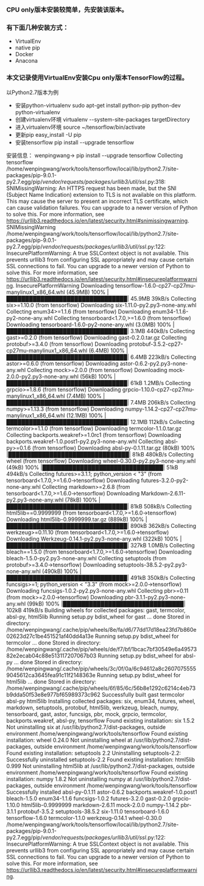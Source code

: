 ### CPU only版本安装较简单，先安装该版本。

### 有下面几种安装方式：
- VirtualEnv
- native pip
- Docker
- Anacona

### 本文记录使用VirtualEnv安装Cpu only版本TensorFlow的过程。

以Python2.7版本为例

- 安装python-virtualenv
  sudo apt-get install python-pip python-dev python-virtualenv
- 创建virtualenv环境
  virtualenv --system-site-packages targetDirectory
- 进入virtualenv环境
  source ~/tensorflow/bin/activate
- 更新pip
  easy_install -U pip
- 安装tensorflow
  pip install --upgrade tensorflow
  
安装信息：
wenpingwang-> pip install --upgrade tensorflow
Collecting tensorflow
/home/wenpingwang/work/tools/tensorflow/local/lib/python2.7/site-packages/pip-9.0.1-py2.7.egg/pip/_vendor/requests/packages/urllib3/util/ssl_.py:318: SNIMissingWarning: An HTTPS request has been made, but the SNI (Subject Name Indication) extension to TLS is not available on this platform. This may cause the server to present an incorrect TLS certificate, which can cause validation failures. You can upgrade to a newer version of Python to solve this. For more information, see https://urllib3.readthedocs.io/en/latest/security.html#snimissingwarning.
  SNIMissingWarning
/home/wenpingwang/work/tools/tensorflow/local/lib/python2.7/site-packages/pip-9.0.1-py2.7.egg/pip/_vendor/requests/packages/urllib3/util/ssl_.py:122: InsecurePlatformWarning: A true SSLContext object is not available. This prevents urllib3 from configuring SSL appropriately and may cause certain SSL connections to fail. You can upgrade to a newer version of Python to solve this. For more information, see https://urllib3.readthedocs.io/en/latest/security.html#insecureplatformwarning.
  InsecurePlatformWarning
  Downloading tensorflow-1.6.0-cp27-cp27mu-manylinux1_x86_64.whl (45.9MB)
    100% |████████████████████████████████| 45.9MB 39kB/s 
Collecting six>=1.10.0 (from tensorflow)
  Downloading six-1.11.0-py2.py3-none-any.whl
Collecting enum34>=1.1.6 (from tensorflow)
  Downloading enum34-1.1.6-py2-none-any.whl
Collecting tensorboard<1.7.0,>=1.6.0 (from tensorflow)
  Downloading tensorboard-1.6.0-py2-none-any.whl (3.0MB)
    100% |████████████████████████████████| 3.1MB 440kB/s 
Collecting gast>=0.2.0 (from tensorflow)
  Downloading gast-0.2.0.tar.gz
Collecting protobuf>=3.4.0 (from tensorflow)
  Downloading protobuf-3.5.2-cp27-cp27mu-manylinux1_x86_64.whl (6.4MB)
    100% |████████████████████████████████| 6.4MB 223kB/s 
Collecting astor>=0.6.0 (from tensorflow)
  Downloading astor-0.6.2-py2.py3-none-any.whl
Collecting mock>=2.0.0 (from tensorflow)
  Downloading mock-2.0.0-py2.py3-none-any.whl (56kB)
    100% |████████████████████████████████| 61kB 1.2MB/s 
Collecting grpcio>=1.8.6 (from tensorflow)
  Downloading grpcio-1.10.0-cp27-cp27mu-manylinux1_x86_64.whl (7.4MB)
    100% |████████████████████████████████| 7.4MB 206kB/s 
Collecting numpy>=1.13.3 (from tensorflow)
  Downloading numpy-1.14.2-cp27-cp27mu-manylinux1_x86_64.whl (12.1MB)
    100% |████████████████████████████████| 12.1MB 112kB/s 
Collecting termcolor>=1.1.0 (from tensorflow)
  Downloading termcolor-1.1.0.tar.gz
Collecting backports.weakref>=1.0rc1 (from tensorflow)
  Downloading backports.weakref-1.0.post1-py2.py3-none-any.whl
Collecting absl-py>=0.1.6 (from tensorflow)
  Downloading absl-py-0.1.11.tar.gz (80kB)
    100% |████████████████████████████████| 81kB 480kB/s 
Collecting wheel (from tensorflow)
  Downloading wheel-0.30.0-py2.py3-none-any.whl (49kB)
    100% |████████████████████████████████| 51kB 494kB/s 
Collecting futures>=3.1.1; python_version < "3" (from tensorboard<1.7.0,>=1.6.0->tensorflow)
  Downloading futures-3.2.0-py2-none-any.whl
Collecting markdown>=2.6.8 (from tensorboard<1.7.0,>=1.6.0->tensorflow)
  Downloading Markdown-2.6.11-py2.py3-none-any.whl (78kB)
    100% |████████████████████████████████| 81kB 508kB/s 
Collecting html5lib==0.9999999 (from tensorboard<1.7.0,>=1.6.0->tensorflow)
  Downloading html5lib-0.9999999.tar.gz (889kB)
    100% |████████████████████████████████| 890kB 362kB/s 
Collecting werkzeug>=0.11.10 (from tensorboard<1.7.0,>=1.6.0->tensorflow)
  Downloading Werkzeug-0.14.1-py2.py3-none-any.whl (322kB)
    100% |████████████████████████████████| 327kB 1.0MB/s 
Collecting bleach==1.5.0 (from tensorboard<1.7.0,>=1.6.0->tensorflow)
  Downloading bleach-1.5.0-py2.py3-none-any.whl
Collecting setuptools (from protobuf>=3.4.0->tensorflow)
  Downloading setuptools-38.5.2-py2.py3-none-any.whl (490kB)
    100% |████████████████████████████████| 491kB 350kB/s 
Collecting funcsigs>=1; python_version < "3.3" (from mock>=2.0.0->tensorflow)
  Downloading funcsigs-1.0.2-py2.py3-none-any.whl
Collecting pbr>=0.11 (from mock>=2.0.0->tensorflow)
  Downloading pbr-3.1.1-py2.py3-none-any.whl (99kB)
    100% |████████████████████████████████| 102kB 419kB/s 
Building wheels for collected packages: gast, termcolor, absl-py, html5lib
  Running setup.py bdist_wheel for gast ... done
  Stored in directory: /home/wenpingwang/.cache/pip/wheels/8e/fa/d6/77dd17d18ea23fd7b860e02623d27c1be451521af40dd4a13e
  Running setup.py bdist_wheel for termcolor ... done
  Stored in directory: /home/wenpingwang/.cache/pip/wheels/de/f7/bf/1bcac7bf30549e6a4957382e2ecab04c88e513117207067b03
  Running setup.py bdist_wheel for absl-py ... done
  Stored in directory: /home/wenpingwang/.cache/pip/wheels/3c/0f/0a/6c94612a8c26070755559045612ca3645fea91c11f2148363e
  Running setup.py bdist_wheel for html5lib ... done
  Stored in directory: /home/wenpingwang/.cache/pip/wheels/6f/85/6c/56b8e1292c6214c4eb73b9dda50f53e8e977bf65989373c962
Successfully built gast termcolor absl-py html5lib
Installing collected packages: six, enum34, futures, wheel, markdown, setuptools, protobuf, html5lib, werkzeug, bleach, numpy, tensorboard, gast, astor, funcsigs, pbr, mock, grpcio, termcolor, backports.weakref, absl-py, tensorflow
  Found existing installation: six 1.5.2
    Not uninstalling six at /usr/lib/python2.7/dist-packages, outside environment /home/wenpingwang/work/tools/tensorflow
  Found existing installation: wheel 0.24.0
    Not uninstalling wheel at /usr/lib/python2.7/dist-packages, outside environment /home/wenpingwang/work/tools/tensorflow
  Found existing installation: setuptools 2.2
    Uninstalling setuptools-2.2:
      Successfully uninstalled setuptools-2.2
  Found existing installation: html5lib 0.999
    Not uninstalling html5lib at /usr/lib/python2.7/dist-packages, outside environment /home/wenpingwang/work/tools/tensorflow
  Found existing installation: numpy 1.8.2
    Not uninstalling numpy at /usr/lib/python2.7/dist-packages, outside environment /home/wenpingwang/work/tools/tensorflow
Successfully installed absl-py-0.1.11 astor-0.6.2 backports.weakref-1.0.post1 bleach-1.5.0 enum34-1.1.6 funcsigs-1.0.2 futures-3.2.0 gast-0.2.0 grpcio-1.10.0 html5lib-0.9999999 markdown-2.6.11 mock-2.0.0 numpy-1.14.2 pbr-3.1.1 protobuf-3.5.2 setuptools-38.5.2 six-1.11.0 tensorboard-1.6.0 tensorflow-1.6.0 termcolor-1.1.0 werkzeug-0.14.1 wheel-0.30.0
/home/wenpingwang/work/tools/tensorflow/local/lib/python2.7/site-packages/pip-9.0.1-py2.7.egg/pip/_vendor/requests/packages/urllib3/util/ssl_.py:122: InsecurePlatformWarning: A true SSLContext object is not available. This prevents urllib3 from configuring SSL appropriately and may cause certain SSL connections to fail. You can upgrade to a newer version of Python to solve this. For more information, see https://urllib3.readthedocs.io/en/latest/security.html#insecureplatformwarning.
